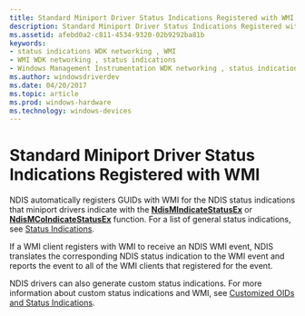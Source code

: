 ```yaml
---
title: Standard Miniport Driver Status Indications Registered with WMI
description: Standard Miniport Driver Status Indications Registered with WMI
ms.assetid: afebd0a2-c811-4534-9320-02b9292ba81b
keywords:
- status indications WDK networking , WMI
- WMI WDK networking , status indications
- Windows Management Instrumentation WDK networking , status indications
ms.author: windowsdriverdev
ms.date: 04/20/2017
ms.topic: article
ms.prod: windows-hardware
ms.technology: windows-devices
---
```


# Standard Miniport Driver Status Indications Registered with WMI





NDIS automatically registers GUIDs with WMI for the NDIS status indications that miniport drivers indicate with the [**NdisMIndicateStatusEx**](https://msdn.microsoft.com/library/windows/hardware/ff563600) or [**NdisMCoIndicateStatusEx**](https://msdn.microsoft.com/library/windows/hardware/ff563562) function. For a list of general status indications, see [Status Indications](https://msdn.microsoft.com/library/windows/hardware/ff570879).

If a WMI client registers with WMI to receive an NDIS WMI event, NDIS translates the corresponding NDIS status indication to the WMI event and reports the event to all of the WMI clients that registered for the event.

NDIS drivers can also generate custom status indications. For more information about custom status indications and WMI, see [Customized OIDs and Status Indications](customized-oids-and-status-indications.md).

 

 





